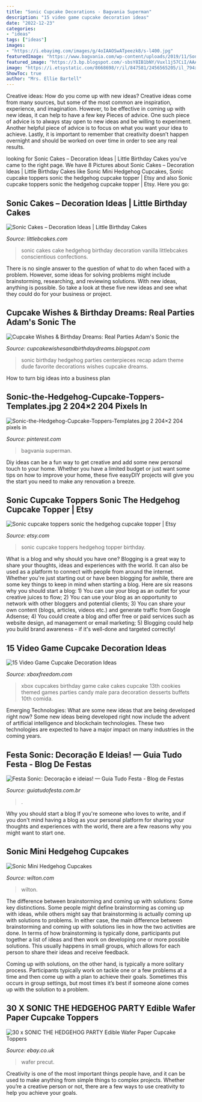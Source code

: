 ```yaml
---
title: "Sonic Cupcake Decorations - Bagvania Superman"
description: "15 video game cupcake decoration ideas"
date: "2022-12-23"
categories:
- "ideas"
tags: ["ideas"]
images:
- "https://i.ebayimg.com/images/g/4oIAAOSwATpeezk8/s-l400.jpg"
featuredImage: "https://www.bagvania.com/wp-content/uploads/2019/11/Sonic-the-Hedgehog-Cupcake-Toppers-Templates.jpg"
featured_image: "https://3.bp.blogspot.com/-sbsY8IB1bNY/Vuxl1j57CiI/AAAAAAAAIQE/iAGsIyo4rlEsCequoGm6A6cwkrq-fzTPA/s1600/sonic14.png"
image: "https://i.etsystatic.com/8668698/r/il/847581/2456565205/il_794xN.2456565205_p6fg.jpg"
ShowToc: true
author: "Mrs. Ellie Bartell"
---
```



Creative ideas: How do you come up with new ideas?
Creative ideas come from many sources, but some of the most common are inspiration, experience, and imagination. However, to be effective in coming up with new ideas, it can help to have a few key Pieces of advice. One such piece of advice is to always stay open to new ideas and be willing to experiment. Another helpful piece of advice is to focus on what you want your idea to achieve. Lastly, it is important to remember that creativity doesn’t happen overnight and should be worked on over time in order to see any real results.

	

		
looking for Sonic Cakes – Decoration Ideas | Little Birthday Cakes you've came to the right page. We have 8 Pictures about Sonic Cakes – Decoration Ideas | Little Birthday Cakes like Sonic Mini Hedgehog Cupcakes, Sonic cupcake toppers sonic the hedgehog cupcake topper | Etsy and also Sonic cupcake toppers sonic the hedgehog cupcake topper | Etsy. Here you go:
		
    
## Sonic Cakes – Decoration Ideas | Little Birthday Cakes

<img loading=lazy src="http://www.littlebcakes.com/wp-content/uploads/2014/05/Sonic-Cakes-Photos.jpg" onerror="this.onerror=null;this.src='https://tse3.mm.bing.net/th?id=OIP.HFbFrbDJT_R_YKpoIxl7LgHaJ4&amp;pid=15.1';" alt="Sonic Cakes – Decoration Ideas | Little Birthday Cakes">

_Source: littlebcakes.com_

>sonic cakes cake hedgehog birthday decoration vanilla littlebcakes conscientious confections. 

	

There is no single answer to the question of what to do when faced with a problem. However, some ideas for solving problems might include brainstorming, researching, and reviewing solutions. With new ideas, anything is possible. So take a look at these five new ideas and see what they could do for your business or project.

    
## Cupcake Wishes &amp; Birthday Dreams: Real Parties Adam&#039;s Sonic The

<img loading=lazy src="http://3.bp.blogspot.com/-_6Gip6xkwfk/U4disIiieII/AAAAAAAAROs/bk9Yx3WiRqQ/s1600/Sonic_the_Hedgehog_Party_Rings_Centerpieces.jpg" onerror="this.onerror=null;this.src='https://tse4.mm.bing.net/th?id=OIP.vxdlIwy6OZGbNj9XlgyKuQHaLH&amp;pid=15.1';" alt="Cupcake Wishes &amp; Birthday Dreams: Real Parties Adam&#039;s Sonic the">

_Source: cupcakewishesandbirthdaydreams.blogspot.com_

>sonic birthday hedgehog parties centerpieces recap adam theme dude favorite decorations wishes cupcake dreams. 

	

How to turn big ideas into a business plan
 

    
## Sonic-the-Hedgehog-Cupcake-Toppers-Templates.jpg 2 204×2 204 Pixels In

<img loading=lazy src="https://www.bagvania.com/wp-content/uploads/2019/11/Sonic-the-Hedgehog-Cupcake-Toppers-Templates.jpg" onerror="this.onerror=null;this.src='https://tse4.mm.bing.net/th?id=OIP.Ggs2NmZZmWZUSfM1cuStwwHaHa&amp;pid=15.1';" alt="Sonic-the-Hedgehog-Cupcake-Toppers-Templates.jpg 2 204×2 204 pixels in">

_Source: pinterest.com_

>bagvania superman. 

	

Diy ideas can be a fun way to get creative and add some new personal touch to your home. Whether you have a limited budget or just want some tips on how to improve your home, these five easyDIY projects will give you the start you need to make any renovation a breeze.

    
## Sonic Cupcake Toppers Sonic The Hedgehog Cupcake Topper | Etsy

<img loading=lazy src="https://i.etsystatic.com/8668698/r/il/847581/2456565205/il_794xN.2456565205_p6fg.jpg" onerror="this.onerror=null;this.src='https://tse1.mm.bing.net/th?id=OIP.tZiISKMjfVYK01fahjLD3AHaJ4&amp;pid=15.1';" alt="Sonic cupcake toppers sonic the hedgehog cupcake topper | Etsy">

_Source: etsy.com_

>sonic cupcake toppers hedgehog topper birthday. 

	

What is a blog and why should you have one?
Blogging is a great way to share your thoughts, ideas and experiences with the world. It can also be used as a platform to connect with people from around the internet. Whether you're just starting out or have been blogging for awhile, there are some key things to keep in mind when starting a blog. Here are six reasons why you should start a blog: 1) You can use your blog as an outlet for your creative juices to flow; 2) You can use your blog as an opportunity to network with other bloggers and potential clients; 3) You can share your own content (blogs, articles, videos etc.) and generate traffic from Google Adsense; 4) You could create a blog and offer free or paid services such as website design, ad management or email marketing; 5) Blogging could help you build brand awareness - if it's well-done and targeted correctly!

    
## 15 Video Game Cupcake Decoration Ideas

<img loading=lazy src="https://xboxfreedom.com/wp-content/uploads/2016/09/Xbox-Cupcakes.jpg" onerror="this.onerror=null;this.src='https://tse1.mm.bing.net/th?id=OIP.c8LrT7oNwGYGQ-YW0JursQHaFj&amp;pid=15.1';" alt="15 Video Game Cupcake Decoration Ideas">

_Source: xboxfreedom.com_

>xbox cupcakes birthday game cake cakes cupcake 13th cookies themed games parties candy male para decoration desserts buffets 10th comida. 

	

Emerging Technologies: What are some new ideas that are being developed right now?
Some new ideas being developed right now include the advent of artificial intelligence and blockchain technologies. These two technologies are expected to have a major impact on many industries in the coming years.

    
## Festa Sonic: Decoração E Ideias! — Guia Tudo Festa - Blog De Festas

<img loading=lazy src="https://3.bp.blogspot.com/-sbsY8IB1bNY/Vuxl1j57CiI/AAAAAAAAIQE/iAGsIyo4rlEsCequoGm6A6cwkrq-fzTPA/s1600/sonic14.png" onerror="this.onerror=null;this.src='https://tse1.mm.bing.net/th?id=OIP.ANf8fOL9u23vP7qXo0OyMwHaG-&amp;pid=15.1';" alt="Festa Sonic: Decoração e ideias! — Guia Tudo Festa - Blog de Festas">

_Source: guiatudofesta.com.br_

>. 

	

Why you should start a blog
If you're someone who loves to write, and if you don't mind having a blog as your personal platform for sharing your thoughts and experiences with the world, there are a few reasons why you might want to start one.

    
## Sonic Mini Hedgehog Cupcakes

<img loading=lazy src="https://www.wilton.com/dw/image/v2/AAWA_PRD/on/demandware.static/-/Sites-wilton-project-master/default/dw2e9892c6/images/project/WLRECIP-797/HeHgHH25734.jpg?sw=1000&amp;sh=1000&amp;sm=fit" onerror="this.onerror=null;this.src='https://tse3.mm.bing.net/th?id=OIP.jY-e99ZQ1myDgSOQtItKkwHaHa&amp;pid=15.1';" alt="Sonic Mini Hedgehog Cupcakes">

_Source: wilton.com_

>wilton. 

	

The difference between brainstorming and coming up with solutions: Some key distinctions.
Some people might define brainstorming as coming up with ideas, while others might say that brainstorming is actually coming up with solutions to problems. In either case, the main difference between brainstorming and coming up with solutions lies in how the two activities are done.
In terms of how brainstorming is typically done, participants put together a list of ideas and then work on developing one or more possible solutions. This usually happens in small groups, which allows for each person to share their ideas and receive feedback.

Coming up with solutions, on the other hand, is typically a more solitary process. Participants typically work on tackle one or a few problems at a time and then come up with a plan to achieve their goals. Sometimes this occurs in group settings, but most times it’s best if someone alone comes up with the solution to a problem.

    
## 30 X SONIC THE HEDGEHOG PARTY Edible Wafer Paper Cupcake Toppers

<img loading=lazy src="https://i.ebayimg.com/images/g/4oIAAOSwATpeezk8/s-l400.jpg" onerror="this.onerror=null;this.src='https://tse3.mm.bing.net/th?id=OIP.L6WMkdKiXojurcLwvFBPOQAAAA&amp;pid=15.1';" alt="30 x SONIC THE HEDGEHOG PARTY Edible Wafer Paper Cupcake Toppers">

_Source: ebay.co.uk_

>wafer precut. 

	

Creativity is one of the most important things people have, and it can be used to make anything from simple things to complex projects. Whether you’re a creative person or not, there are a few ways to use creativity to help you achieve your goals.

